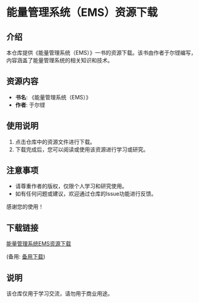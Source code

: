 # 能量管理系统（EMS）资源下载

## 介绍

本仓库提供《能量管理系统（EMS）》一书的资源下载。该书由作者于尔铿编写，内容涵盖了能量管理系统的相关知识和技术。

## 资源内容

- **书名**: 《能量管理系统（EMS）》
- **作者**: 于尔铿

## 使用说明

1. 点击仓库中的资源文件进行下载。
2. 下载完成后，您可以阅读或使用该资源进行学习或研究。

## 注意事项

- 请尊重作者的版权，仅限个人学习和研究使用。
- 如有任何问题或建议，欢迎通过仓库的Issue功能进行反馈。

感谢您的使用！

## 下载链接
[能量管理系统EMS资源下载](https://pan.quark.cn/s/dfa787233cf8) 

(备用: [备用下载](https://pan.baidu.com/s/1YVUHTvCBuLDQNL64-wKG-g?pwd=1234))

## 说明

该仓库仅用于学习交流，请勿用于商业用途。
